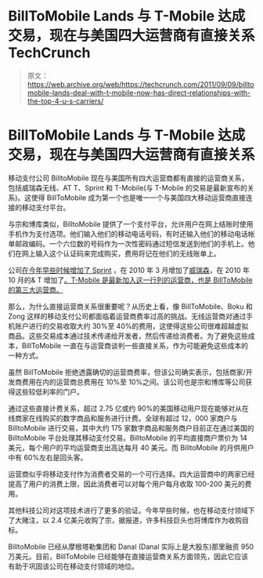 # BillToMobile Lands 与 T-Mobile 达成交易，现在与美国四大运营商有直接关系 TechCrunch

> 原文：<https://web.archive.org/web/https://techcrunch.com/2011/09/09/billtomobile-lands-deal-with-t-mobile-now-has-direct-relationships-with-the-top-4-u-s-carriers/>

# BillToMobile Lands 与 T-Mobile 达成交易，现在与美国四大运营商有直接关系

移动支付公司 BilltoMobile 现在与美国所有四大运营商都有直接的运营商关系，包括威瑞森无线、AT T、Sprint 和 T-Mobile(与 T-Mobile 的交易是最新宣布的关系)。这使得 BillToMobile 成为第一个也是唯一一个与美国四大移动运营商直接连接的移动支付平台。

与宗和博库类似，BilltoMobile 提供了一个支付平台，允许用户在网上结账时使用手机作为支付选项。他们输入他们的移动电话号码，有时还输入他们的移动电话帐单邮政编码。一个六位数的号码作为一次性密码通过短信发送到他们的手机上。他们在网上输入这个认证码来完成购买，费用将记在他们的无线账单上。

公司[在今年早些时候增加了 Sprint](https://web.archive.org/web/20230204203449/http://gigaom.com/2011/02/18/billtomobile-quietly-emerges-as-mobile-payment-powerhouse/) ，在 2010 年 3 月增加了[威瑞森](https://web.archive.org/web/20230204203449/http://venturebeat.com/2010/03/22/verizon-plans-to-announce-billtomobile-as-a-mobile-payments-provider/)，在 2010 年 10 月的& T 增加了[。T-Mobile 是最新加入这一行列的运营商，也是 BillToMobile 的第三大运营商。](https://web.archive.org/web/20230204203449/http://gigaom.com/2010/10/28/att-tries-to-jump-start-mobile-carrier-billing/)

那么，为什么直接运营商关系很重要呢？从历史上看，像 BillToMobile、Boku 和 Zong 这样的移动支付公司都面临着运营商费率过高的挑战。无线运营商对通过手机账户进行的交易收取大约 30%至 40%的费用，这使得这些公司很难超越虚拟商品。这些交易成本通过技术传递给开发者，然后传递给消费者。为了避免这些成本，BillToMobile 一直在与运营商谈判一些直接关系，作为可能避免这些成本的一种方式。

虽然 BillToMobile 拒绝透露确切的运营商费率，但该公司确实表示，包括商家/开发商费用在内的运营商总费用在 10%至 10%之间。该公司也是宗和博库等公司获得这些较低利率的门户。

通过这些直接计费关系，超过 2.75 亿或约 90%的美国移动用户现在能够对从在线商家在线购买的数字商品和服务进行计费。全球有超过 12，000 家商户与 BilltoMobile 进行交易，其中大约 175 家数字商品和服务商户目前正在通过美国的 BilltoMobile 平台处理其移动支付交易。BilltoMobile 的平均直接商户票价为 14 美元，每个用户的平均运营商支出高达每月 40 美元。而 BilltoMobile 的月供用户中有 60%左右是回头客。

运营商似乎将移动支付作为消费者交易的一个可行选择。四大运营商中的两家已经提高了用户的消费上限，因此消费者可以对每个用户每月收取 100-200 美元的费用。

其他科技公司对这项技术进行了更多的验证。今年早些时候，也在移动支付领域下了大赌注，以 2.4 亿美元收购了宗，据报道，许多科技巨头也将博库作为收购目标。

BilltoMobile 已经从摩根塔勒集团和 Danal (Danal 实际上是大股东)那里融资 950 万美元。目前，BillToMobile 已经能够在直接运营商关系方面领先，因此它应该有助于巩固该公司在移动支付领域的地位。